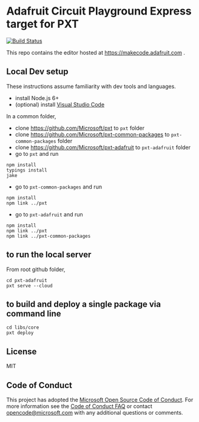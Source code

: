 # Adafruit Circuit Playground Express target for PXT

[![Build Status](https://travis-ci.org/Microsoft/pxt-adafruit.svg?branch=master)](https://travis-ci.org/Microsoft/pxt-adafruit)

This repo contains the editor hosted at https://makecode.adafruit.com .

## Local Dev setup

These instructions assume familiarity with dev tools and languages.

* install Node.js 6+
* (optional) install [Visual Studio Code](https://code.visualstudio.com/)

In a common folder,

* clone https://github.com/Microsoft/pxt to ``pxt`` folder
* clone https://github.com/Microsoft/pxt-common-packages to ``pxt-common-packages`` folder
* clone https://github.com/Microsoft/pxt-adafruit to ``pxt-adafruit`` folder
* go to ``pxt`` and run

```
npm install
typings install
jake
```

* go to ``pxt-common-packages`` and run

```
npm install
npm link ../pxt
```

* go to ``pxt-adafruit`` and run

```
npm install
npm link ../pxt
npm link ../pxt-common-packages
```

## to run the local server

From root github folder,

```
cd pxt-adafruit
pxt serve --cloud
```

## to build and deploy a single package via command line

```
cd libs/core
pxt deploy
```

## License
MIT

## Code of Conduct

This project has adopted the [Microsoft Open Source Code of Conduct](https://opensource.microsoft.com/codeofconduct/). For more information see the [Code of Conduct FAQ](https://opensource.microsoft.com/codeofconduct/faq/) or contact [opencode@microsoft.com](mailto:opencode@microsoft.com) with any additional questions or comments.